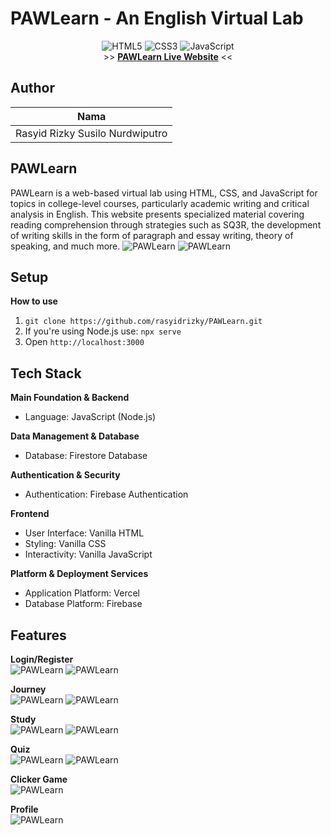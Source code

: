 # PAWLearn - An English Virtual Lab
<div align="center">
    <div>
        <img src="https://img.shields.io/badge/html5-%23E34F26.svg?style=for-the-badge&logo=html5&logoColor=white" alt="HTML5" />
        <img src="https://img.shields.io/badge/css3-%231572B6.svg?style=for-the-badge&logo=css3&logoColor=white" alt="CSS3" />
        <img src="https://img.shields.io/badge/javascript-%23323330.svg?style=for-the-badge&logo=javascript&logoColor=%23F7DF1E" alt="JavaScript" />
    </div>

   <div align="center">
     >> <a href="https://paw-learn.vercel.app" target="_blank"><b>PAWLearn Live Website</b></a> <<
    </div>
</div>

## Author
| Nama |
| ------------- |
| Rasyid Rizky Susilo Nurdwiputro |

## PAWLearn
PAWLearn is a web-based virtual lab using HTML, CSS, and JavaScript for topics in college-level courses, particularly academic writing and critical analysis in English. This website presents specialized material covering reading comprehension through strategies such as SQ3R, the development of writing skills in the form of paragraph and essay writing, theory of speaking, and much more.
![PAWLearn](documents/1.png)
![PAWLearn](documents/2.png)

## Setup
**How to use**
1. `git clone https://github.com/rasyidrizky/PAWLearn.git`
2. If you're using Node.js use: `npx serve`
3. Open `http://localhost:3000`

## Tech Stack
**Main Foundation & Backend**
- Language: JavaScript (Node.js)

**Data Management & Database**
- Database: Firestore Database

**Authentication & Security**
- Authentication: Firebase Authentication

**Frontend**
- User Interface: Vanilla HTML
- Styling: Vanilla CSS
- Interactivity: Vanilla JavaScript

**Platform & Deployment Services**
- Application Platform: Vercel
- Database Platform: Firebase

## Features
**Login/Register**
<br>
![PAWLearn](documents/10.png)
![PAWLearn](documents/11.png)

**Journey**
<br>
![PAWLearn](documents/3.png)
![PAWLearn](documents/13.png)

**Study**
<br>
![PAWLearn](documents/4.png)
![PAWLearn](documents/9.png)

**Quiz**
<br>
![PAWLearn](documents/5.png)
![PAWLearn](documents/6.png)

**Clicker Game**
<br>
![PAWLearn](documents/7.png)

**Profile**
<br>
![PAWLearn](documents/12.png)